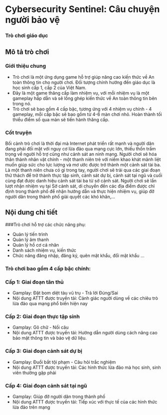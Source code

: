 # Cybersecurity Sentinel: Câu chuyện người bảo vệ
### Trò chơi giáo dục
## Mô tả trò chơi
### Giới thiệu chung
- Trò chơi là một ứng dụng game hỗ trợ giúp nâng cao kiến thức về An toàn thông tin cho người chơi. Đối tượng chính hướng đến giáo dục là học sinh cấp 1, cấp 2 của Việt Nam.
- Đây là một game thăng cấp làm nhiệm vụ, với mỗi nhiệm vụ là một gameplay hấp dẫn và sẽ lồng ghép kiến thức về An toàn thông tin bên trong nó.
- Trò chơi sẽ bao gồm 4 cấp bậc, tương ứng với 4 nhiệm vụ chính - 4 gameplay, mỗi cấp bậc sẽ bao gồm từ 4-6 màn chơi nhỏ. Hoàn thành tối thiểu điểm số qua màn sẽ tiến hành thăng cấp. 
### Cốt truyện
Bối cảnh trò chơi là thời đại mà Internet phát triển rất mạnh và người dân đang phải đối mặt với nguy cơ lừa đảo qua mạng cực lớn, thiếu thốn trầm trọng về người hỗ trợ cũng như cảnh sát an ninh mạng.
Người chơi sẽ hóa thân thành nhân vật chính - một thanh niên trẻ với niềm khao khát mãnh liệt muốn giúp sức cho lực lượng và mơ ước được trở thành một cảnh sát tài ba.
Là một thanh niên chưa có gì trong tay, người chơi sẽ trải qua các giai đoạn thử thách để trở thành thực tập sinh, cảnh sát dự bị, cảnh sát tại ngũ và cuối cùng đạt được danh hiệu cảnh sát tài ba từ sở cảnh sát.
Người chơi sẽ lần lượt nhận nhiệm vụ tại Sở cảnh sát, di chuyển đến các địa điểm được chỉ định trong thành phố để nhận hướng dẫn và thực hiện nhiệm vụ, giúp đỡ người dân trong thành phố giải quyết các khó khăn,...
## Nội dung chi tiết
###Trò chơi hỗ trợ các chức năng phụ:
- Quản lý tiến trình
- Quản lý âm thanh
- Quản lý hồ cơ cá nhân
- Danh sách nhiệm vụ, kiến thức
- Chức năng đăng nhập, đăng ký, quên mật khẩu, đổi mật khẩu
...
### Trò chơi bao gồm 4 cấp bậc chính:
### Cấp 1: Giai đoạn tân thủ
- Gamplay: Đặt bom diệt tàu vũ trụ - Trả lời Đúng/Sai
- Nội dung ATTT được truyền tải: Cảnh giác người dùng về các chiêu trò lừa đảo qua mạng phổ biến hiện nay
### Cấp 2: Giai đoạn thực tập sinh
- Gamplay: Gõ chữ - Nối câu
- Nội dung ATTT được truyền tải: Hướng dẫn người dùng cách nâng cao bảo mật thông tin và bảo vệ dữ liệu. 
### Cấp 3: Giai đoạn cảnh sát dự bị
- Gamplay: Đuổi bắt tội phạm - Câu hỏi trắc nghiệm
- Nội dung ATTT được truyền tải: Các hình thức lừa đảo mà học sinh, sinh viên thường gặp phải
### Cấp 4: Giai đoạn cảnh sát tại ngũ
- Gamplay: Giúp đỡ người dân trong thành phố
- Nội dung ATTT được truyền tải: Tiếp xúc với thực tế của các hình thức lừa đảo trên mạng

